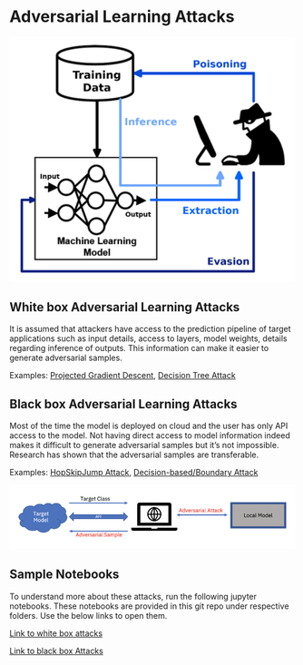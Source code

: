 # Adversarial Learning Attacks

![](img/adversarial_threats_attacker.png)

## White box Adversarial Learning Attacks

It is assumed that attackers have access to the prediction pipeline of target applications such as input details, access to layers, model weights, details regarding inference of outputs. This information can make it easier to generate adversarial samples.

Examples: [Projected Gradient Descent](https://arxiv.org/abs/1706.06083), [Decision Tree Attack](https://arxiv.org/abs/1605.07277)

## Black box Adversarial Learning Attacks

Most of the time the model is deployed on cloud and the user has only API access to the model. Not having direct access to model information indeed makes it difficult to generate adversarial samples but it’s not impossible. Research has shown that the adversarial samples are transferable.

Examples: [HopSkipJump Attack](https://arxiv.org/abs/1904.02144), [Decision-based/Boundary Attack](https://arxiv.org/abs/1712.04248)

![](img/Picture.png)

## Sample Notebooks

To understand more about these attacks, run the following jupyter notebooks. These notebooks are provided in this git repo under respective folders. Use the below links to open them.

[Link to white box attacks](https://github.com/rachvis/Adversarial-Learning-Attacks/tree/master/White-Box-Attacks)

[Link to black box Attacks](https://github.com/rachvis/Adversarial-Learning-Attacks/tree/master/Black-Box-Attacks)
